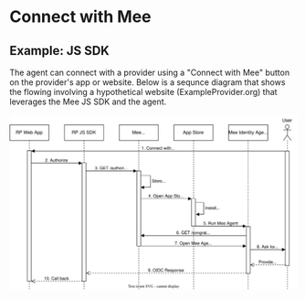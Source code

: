 # Connect with Mee 

## Example: JS SDK

The agent can connect with a provider using a "Connect with Mee" button on the provider's app or website. Below is a sequnce diagram that shows the flowing involving a hypothetical website (ExampleProvider.org) that leverages the Mee JS SDK and the agent. 

![Mee JS SDK](./images/mee-siop-same-device-flow.svg)
